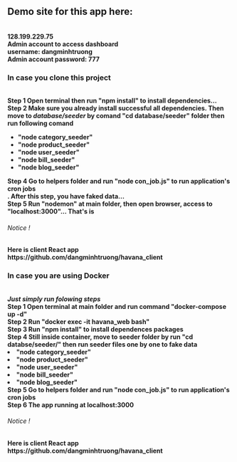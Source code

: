 <h2>Demo site for this app here:</h2><br/>
<b> <a hef="128.199.229.75">128.199.229.75</a></b><br/>
<b> Admin account to access dashboard <b></br/>
 <b>username: dangminhtruong</b><br/>
<b> Admin account password: 777 </b><br/>
<h3>In case you clone this project</h3><br/>
<b>Step 1</b> Open terminal then run "npm install" to install dependencies...<br/>
<b>Step 2</b> Make sure you already install successful all dependencies. Then move to <i>database/seeder </i> by comand "cd database/seeder" folder then run following comand <br/>
<ul>
   <li>"node category_seeder"</li>
   <li>"node product_seeder"</li>
   <li>"node user_seeder"</li>
   <li>"node bill_seeder"</li>
   <li>"node blog_seeder"</li> 
</ul>
<b>Step 4</b> Go to helpers folder and run "node con_job.js" to run application's cron jobs<br/>
. After this step, you have faked data...<br/>
<b>Step 5</b> Run "nodemon" at main folder, then open browser, access to "localhost:3000"... That's is
<h6>Notice !</h6> Here is client React app https://github.com/dangminhtruong/havana_client

<h3>In case you are using Docker</h3><br/>
<b><i>Just simply run folowing steps</i></b><br/>
<b>Step 1</b> Open terminal at main folder and run command "docker-compose up -d" <br/>
<b>Step 2</b> Run "docker exec -it havana_web bash" <br/>
<b>Step 3</b> Run "npm install" to install dependences packages<br/>
<b>Step 4 </b> Still inside container, move to seeder folder by run "cd databse/seeder/" then run seeder files one by one to fake data<br/>
<li>"node category_seeder"</li> 
<li>"node product_seeder"</li> 
<li>"node user_seeder"</li> 
<li>"node bill_seeder"</li> 
<li>"node blog_seeder"</li> 
<b>Step 5</b> Go to helpers folder and run "node con_job.js" to run application's cron jobs<br/>
<b>Step 6</b> The app running at localhost:3000<br/>
<h6>Notice !</h6> Here is client React app https://github.com/dangminhtruong/havana_client

